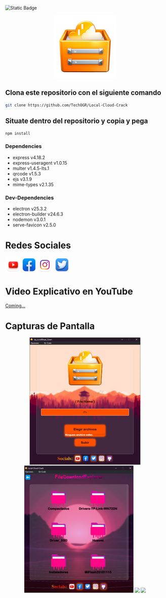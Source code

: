 <p align="center">

![Static Badge](https://img.shields.io/badge/follow-me-red)

</p>

<p align="center">
    <img src="/src/static/img/Icon.png" width="200px" height="200px">
</p>

## Clona este repositorio con el siguiente comando
```bash
git clone https://github.com/TechOGR/Local-Cloud-Crack
```
## Situate dentro del repositorio y copia y pega
```bash
npm install
```
### Dependencies
* express v4.18.2
* express-useragent v1.0.15
* multer v1.4.5-lts.1
* qrcode v1.5.3
* ejs v3.1.9
* mime-types v2.1.35
### Dev-Dependencies
* electron v25.3.2
* electron-builder v24.6.3
* nodemon v3.0.1
* serve-favicon v2.5.0
# Redes Sociales
<a href="https://www.youtube.com/@OnelCrack"><img src="/src/static/img/socials/YouTube.png" width="50px" height="50px"></img></a><a href="https://www.facebook.com/profile.php?id=100092376152191"><img src="/src/static/img/socials/Facebook.png" width="50px" height="50px"></img></a><a href=""><img src="/src/static/img/socials/Instagram.png" width="50px" height="50px"></a>
<a href="https://twitter.com/Onel_Crack?t=NFwmb3M7Gb8dr-B9oUubaw&s=09"><img src="/src/static/img/socials/twitter.png" width="50px" height="50px"></a>

# Video Explicativo en YouTube
[Coming...]()

# Capturas de Pantalla
<p align="center">
    <img src="/src/static/img/capturas/screenshoot_1.png" widht="200px" height="400px">
    <img src="/src/static/img/capturas/screenshoot_2.png" widht="200px" height="400px">
    <img src="/src/static/img/capturas/screenshoot_3.png" widht="200px" height="400px">
    <img src="/src/static/img/capturas/screenshoot_4.png" widht="200px" height="400px">
</p>
